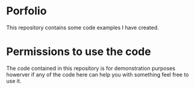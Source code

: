 # Porfolio
This repository contains some code examples I have created.

# Permissions to use the code
The code contained in this repository is for demonstration purposes howerver if any of the code here can help you with something feel free to use it.

